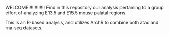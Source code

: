 WELCOME!!!!!!!!!!!!!
Find in this repository our analysis pertaining to a group effort of analyzing E13.5 and E15.5 mouse palatal regions. 

This is an R-based analysis, and utilizes ArchR to combine both atac and rna-seq datasets. 
